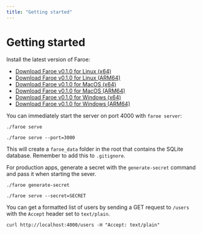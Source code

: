 ```yaml
---
title: "Getting started"
---
```


# Getting started

Install the latest version of Faroe:

- [Download Faroe v0.1.0 for Linux (x64)](https://github.com/faroedev/faroe/releases/download/v0.2.0/darwin-amd64.zip)
- [Download Faroe v0.1.0 for Linux (ARM64)](https://github.com/faroedev/faroe/releases/download/v0.2.0/linux-arm64.zip)
- [Download Faroe v0.1.0 for MacOS (x64)](https://github.com/faroedev/faroe/releases/download/v0.2.0/darwin-amd64.zip)
- [Download Faroe v0.1.0 for MacOS (ARM64)](https://github.com/faroedev/faroe/releases/download/v0.2.0/darwin-arm64.zip)
- [Download Faroe v0.1.0 for Windows (x64)](https://github.com/faroedev/faroe/releases/download/v0.2.0/windows-amd64.zip)
- [Download Faroe v0.1.0 for Windows (ARM64)](https://github.com/faroedev/faroe/releases/download/v0.2.0/windows-arm64.zip)

You can immediately start the server on port 4000 with `faroe server`:

```
./faroe serve

./faroe serve --port=3000
```

This will create a `faroe_data` folder in the root that contains the SQLite database. Remember to add this to `.gitignore`.

For production apps, generate a secret with the `generate-secret` command and pass it when starting the sever.

```
./faroe generate-secret
```

```
./faroe serve --secret=SECRET
```

You can get a formatted list of users by sending a GET request to `/users` with the `Accept` header set to `text/plain`.

```
curl http://localhost:4000/users -H "Accept: text/plain"
```